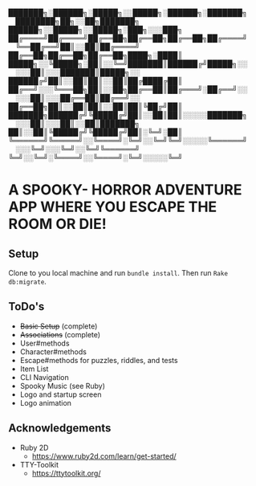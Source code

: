 ███████╗░██████╗░█████╗░░█████╗░██████╗░███████╗  ████████╗██╗░░██╗███████╗  ██████╗░░█████╗░░█████╗░███╗░░░███╗
██╔════╝██╔════╝██╔══██╗██╔══██╗██╔══██╗██╔════╝  ╚══██╔══╝██║░░██║██╔════╝  ██╔══██╗██╔══██╗██╔══██╗████╗░████║
█████╗░░╚█████╗░██║░░╚═╝███████║██████╔╝█████╗░░  ░░░██║░░░███████║█████╗░░  ██████╔╝██║░░██║██║░░██║██╔████╔██║
██╔══╝░░░╚═══██╗██║░░██╗██╔══██║██╔═══╝░██╔══╝░░  ░░░██║░░░██╔══██║██╔══╝░░  ██╔══██╗██║░░██║██║░░██║██║╚██╔╝██║
███████╗██████╔╝╚█████╔╝██║░░██║██║░░░░░███████╗  ░░░██║░░░██║░░██║███████╗  ██║░░██║╚█████╔╝╚█████╔╝██║░╚═╝░██║
╚══════╝╚═════╝░░╚════╝░╚═╝░░╚═╝╚═╝░░░░░╚══════╝  ░░░╚═╝░░░╚═╝░░╚═╝╚══════╝  ╚═╝░░╚═╝░╚════╝░░╚════╝░╚═╝░░░░░╚═╝

# A SPOOKY- HORROR ADVENTURE APP WHERE YOU ESCAPE THE ROOM OR DIE!

## Setup
Clone to you local machine and run `bundle install`. Then run `Rake db:migrate`.

## ToDo's
- ~~Basic Setup~~ (complete)
- ~~Associations~~ (complete)
- User#methods
- Character#methods
- Escape#methods for puzzles, riddles, and tests
- Item List
- CLI Navigation
- Spooky Music (see Ruby)
- Logo and startup screen
- Logo animation

## Acknowledgements
- Ruby 2D
  - https://www.ruby2d.com/learn/get-started/
- TTY-Toolkit
  - https://ttytoolkit.org/
